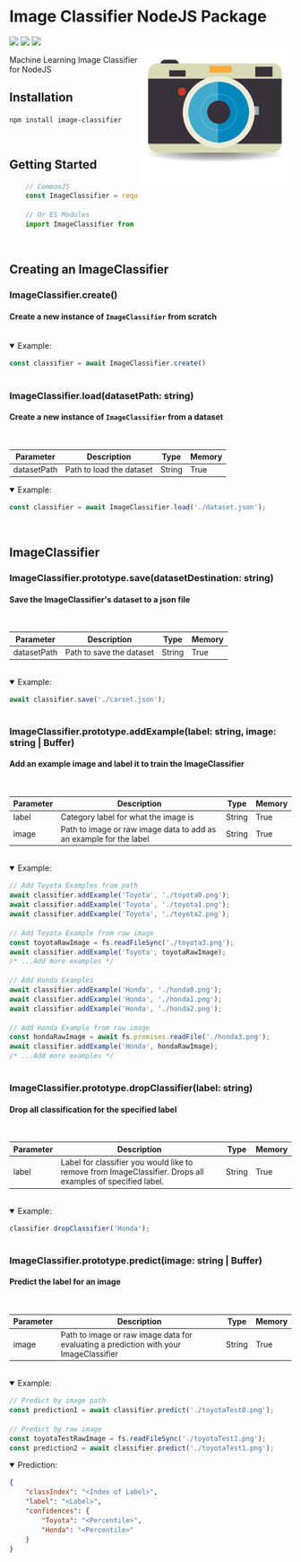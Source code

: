 # Image Classifier NodeJS Package

<img align="right" width="275vw" src="./camera.png">

![](https://img.shields.io/npm/dw/image-classifier?color=16697A&style=for-the-badge)
![](https://img.shields.io/npm/v/image-classifier?color=DB6400&style=for-the-badge)
![](https://img.shields.io/github/license/swimauger/image-classifier?color=FFA62B&style=for-the-badge)

Machine Learning Image Classifier for NodeJS

## **Installation**

`npm install image-classifier`

<br>

## **Getting Started**
```javascript
    // CommonJS
    const ImageClassifier = require('image-classifier');

    // Or ES Modules
    import ImageClassifier from "image-classifier/lib/ImageClassifier";
```

<br>

## **Creating an ImageClassifier**

### ImageClassifier.create()
#### Create a new instance of `ImageClassifier` from scratch
<br>
<details open>
<summary>Example:</summary>

```javascript
const classifier = await ImageClassifier.create()
```
</details>

#

### ImageClassifier.load(datasetPath: string)
#### Create a new instance of `ImageClassifier` from a dataset
<br>
<table>
    <thead>
        <th>Parameter</th>
        <th>Description</th>
        <th>Type</th>
        <th>Memory</th>
    </thead>
    <tbody>
        <tr>
            <td>datasetPath</td>
            <td>Path to load the dataset</td>
            <td>String</td>
            <td>True</td>
        </tr>
    </tbody>
</table>
<details open>
<summary>Example:</summary>

```javascript
const classifier = await ImageClassifier.load('./dataset.json');
```
</details>
<br>

## **ImageClassifier**

### ImageClassifier.prototype.save(datasetDestination: string)
#### Save the ImageClassifier's dataset to a json file
<br>
<table>
    <thead>
        <th>Parameter</th>
        <th>Description</th>
        <th>Type</th>
        <th>Memory</th>
    </thead>
    <tbody>
        <tr>
            <td>datasetPath</td>
            <td>Path to save the dataset</td>
            <td>String</td>
            <td>True</td>
        </tr>
    </tbody>
</table>
<br>
<details open>
<summary>Example:</summary>

```javascript
await classifier.save('./carset.json');
```
</details>

#

### ImageClassifier.prototype.addExample(label: string, image: string | Buffer)
#### Add an example image and label it to train the ImageClassifier
<br>
<table>
    <thead>
        <th>Parameter</th>
        <th>Description</th>
        <th>Type</th>
        <th>Memory</th>
    </thead>
    <tbody>
        <tr>
            <td>label</td>
            <td>Category label for what the image is</td>
            <td>String</td>
            <td>True</td>
        </tr>
        <tr>
            <td>image</td>
            <td>Path to image or raw image data to add as an example for the label</td>
            <td>String</td>
            <td>True</td>
        </tr>
    </tbody>
</table>
<br>
<details open>
<summary>Example:</summary>

```javascript
// Add Toyota Examples from path
await classifier.addExample('Toyota', './toyota0.png');
await classifier.addExample('Toyota', './toyota1.png');
await classifier.addExample('Toyota', './toyota2.png');

// Add Toyota Example from raw image
const toyotaRawImage = fs.readFileSync('./toyota3.png');
await classifier.addExample('Toyota', toyotaRawImage);
/* ...Add more examples */

// Add Honda Examples
await classifier.addExample('Honda', './honda0.png');
await classifier.addExample('Honda', './honda1.png');
await classifier.addExample('Honda', './honda2.png');

// Add Honda Example from raw image
const hondaRawImage = await fs.promises.readFile('./honda3.png');
await classifier.addExample('Honda', hondaRawImage);
/* ...Add more examples */
```
</details>

#

### ImageClassifier.prototype.dropClassifier(label: string)
#### Drop all classification for the specified label
<br>
<table>
    <thead>
        <th>Parameter</th>
        <th>Description</th>
        <th>Type</th>
        <th>Memory</th>
    </thead>
    <tbody>
        <tr>
            <td>label</td>
            <td>
                Label for classifier you would like to remove from ImageClassifier.
                Drops all examples of specified label.
            </td>
            <td>String</td>
            <td>True</td>
        </tr>
    </tbody>
</table>
<br>
<details open>
<summary>Example:</summary>

```javascript
classifier.dropClassifier('Honda');
```
</details>

#

### ImageClassifier.prototype.predict(image: string | Buffer)
#### Predict the label for an image
<br>
<table>
    <thead>
        <th>Parameter</th>
        <th>Description</th>
        <th>Type</th>
        <th>Memory</th>
    </thead>
    <tbody>
        <tr>
            <td>image</td>
            <td>Path to image or raw image data for evaluating a prediction with your ImageClassifier</td>
            <td>String</td>
            <td>True</td>
        </tr>
    </tbody>
</table>
<br>
<details open>
<summary>Example:</summary>

```javascript
// Predict by image path
const prediction1 = await classifier.predict('./toyotaTest0.png');

// Predict by raw image
const toyotaTestRawImage = fs.readFileSync('./toyotaTest1.png');
const prediction2 = await classifier.predict('./toyotaTest1.png');
```
</details>

<details open>
<summary>Prediction:</summary>

```json
{
    "classIndex": "<Index of Label>",
    "label": "<Label>",
    "confidences": {
        "Toyota": "<Percentile>",
        "Honda": "<Percentile>"
    }
}
```
</details>

